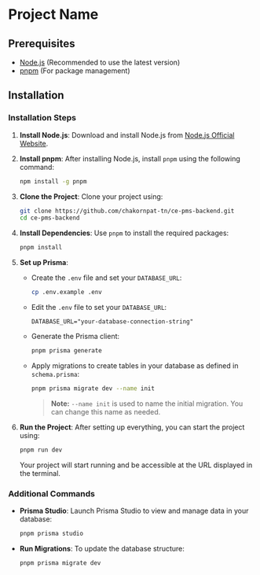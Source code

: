 # Project Name

## Prerequisites

- [Node.js](https://nodejs.org/en/download/) (Recommended to use the latest version)
- [pnpm](https://pnpm.io/installation) (For package management)

## Installation

### Installation Steps

1. **Install Node.js**: Download and install Node.js from [Node.js Official Website](https://nodejs.org/en/download/).

2. **Install pnpm**: After installing Node.js, install `pnpm` using the following command:
    ```bash
    npm install -g pnpm
    ```

3. **Clone the Project**: Clone your project using:
    ```bash
    git clone https://github.com/chakornpat-tn/ce-pms-backend.git
    cd ce-pms-backend
    ```

4. **Install Dependencies**: Use `pnpm` to install the required packages:
    ```bash
    pnpm install
    ```

5. **Set up Prisma**:
    - Create the `.env` file and set your `DATABASE_URL`:
        ```bash
        cp .env.example .env
        ```
    - Edit the `.env` file to set your `DATABASE_URL`:
        ```env
        DATABASE_URL="your-database-connection-string"
        ```
    - Generate the Prisma client:
        ```bash
        pnpm prisma generate
        ```
    - Apply migrations to create tables in your database as defined in `schema.prisma`:
        ```bash
        pnpm prisma migrate dev --name init
        ```
        > **Note:** `--name init` is used to name the initial migration. You can change this name as needed.

6. **Run the Project**: After setting up everything, you can start the project using:
    ```bash
    pnpm run dev
    ```
    Your project will start running and be accessible at the URL displayed in the terminal.

### Additional Commands

- **Prisma Studio**: Launch Prisma Studio to view and manage data in your database:
    ```bash
    pnpm prisma studio
    ```
- **Run Migrations**: To update the database structure:
    ```bash
    pnpm prisma migrate dev
    ```